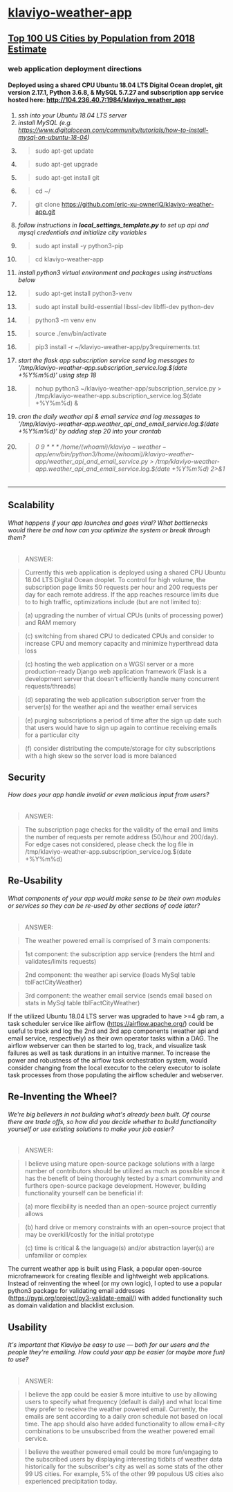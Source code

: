 # [klaviyo-weather-app](https://www.klaviyo.com/weather-app)
## [Top 100 US Cities by Population from 2018 Estimate](https://en.wikipedia.org/wiki/List_of_United_States_cities_by_population)
### web application deployment directions
#### Deployed using a shared CPU Ubuntu 18.04 LTS Digital Ocean droplet, git version 2.17.1, Python 3.6.8, & MySQL 5.7.27 and subscription app service hosted here: http://104.236.40.7:1984/klaviyo_weather_app
1. *ssh into your Ubuntu 18.04 LTS server*
2. *install MySQL (e.g. https://www.digitalocean.com/community/tutorials/how-to-install-mysql-on-ubuntu-18-04)*
3. > sudo apt-get update
4. > sudo apt-get upgrade
5. > sudo apt-get install git
6. > cd ~/
7. > git clone https://github.com/eric-xu-ownerIQ/klaviyo-weather-app.git
8. *follow instructions in **local_settings_template.py** to set up api and mysql credentials and initialize city variables*
9. > sudo apt install -y python3-pip
10. > cd klaviyo-weather-app
11. *install python3 virtual environment and packages using instructions below*
12. > sudo apt-get install python3-venv
13. > sudo apt install build-essential libssl-dev libffi-dev python-dev
14. > python3 -m venv env 
15. > source ./env/bin/activate
16. > pip3 install -r ~/klaviyo-weather-app/py3requirements.txt
17. *start the flask app subscription service send log messages to '/tmp/klaviyo-weather-app.subscription_service.log.$(date +\%Y\%m\%d)' using step 18*
18. > nohup python3 ~/klaviyo-weather-app/subscription_service.py > /tmp/klaviyo-weather-app.subscription_service.log.$(date +\%Y\%m\%d) &
19. *cron the daily weather api & email service and log messages to '/tmp/klaviyo-weather-app.weather_api_and_email_service.log.$(date +\%Y\%m\%d)' by adding step 20 into your crontab*
20.  > ###### 0 9 * * * /home/$(whoami)/klaviyo-weather-app/env/bin/python3 /home/$(whoami)/klaviyo-weather-app/weather_api_and_email_service.py > /tmp/klaviyo-weather-app.weather_api_and_email_service.log.$(date +\%Y\%m\%d) 2>&1

-----------------------------------------------------------------------------------------------------------------------------

## Scalability 
###### What happens if your app launches and goes viral? What bottlenecks would there be and how can you optimize the system or break through them?
>ANSWER: 

>Currently this web application is deployed using a shared CPU Ubuntu 18.04 LTS Digital Ocean droplet.  To control for high volume, the subscription page limits 50 requests per hour and 200 requests per day for each remote address.  If the app reaches resource limits due to to high traffic, optimizations include (but are not limited to):

>(a) upgrading the number of virtual CPUs (units of processing power) and RAM memory

>(c) switching from shared CPU to dedicated CPUs and consider to increase CPU and memory capacity and minimize hyperthread data loss

>(c) hosting the web application on a WGSI server or a more production-ready Django web application framework (Flask is a development server that doesn't efficiently handle many concurrent requests/threads)

>(d) separating the web application subscription server from the server(s) for the weather api and the weather email services

>(e) purging subscriptions a period of time after the sign up date such that users would have to sign up again to continue receiving emails for a particular city

>(f) consider distributing the compute/storage for city subscriptions with a high skew so the server load is more balanced



## Security 
###### How does your app handle invalid or even malicious input from users?
>ANSWER: 

>The subscription page checks for the validity of the email and limits the number of requests per remote address (50/hour and 200/day).  For edge cases not considered, please check the log file in /tmp/klaviyo-weather-app.subscription_service.log.$(date +\%Y\%m\%d)

## Re-Usability 
###### What components of your app would make sense to be their own modules or services so they can be re-used by other sections of code later?
>ANSWER: 

>The weather powered email is comprised of 3 main components: 

>1st component: the subscription app service (renders the html and validates/limits requests)  

>2nd component: the weather api service (loads MySql table tblFactCityWeather)

>3rd component: the weather email service (sends email based on stats in MySql table tblFactCityWeather)

If the utilized Ubuntu 18.04 LTS server was upgraded to have >=4 gb ram, a task scheduler service like airflow (https://airflow.apache.org/) could be useful to track and log the 2nd and 3rd app components (weather api and email service, respectively) as their own operator tasks within a DAG.  The airflow webserver can then be started to log, track, and visualize task failures as well as task durations in an intuitive manner.  To increase the power and robustness of the airflow task orchestration system, would consider changing from the local executor to the celery executor to isolate task processes from those populating the airflow scheduler and webserver.

## Re-Inventing the Wheel? 
###### We're big believers in not building what's already been built. Of course there are trade offs, so how did you decide whether to build functionality yourself or use existing solutions to make your job easier?
>ANSWER: 

>I believe using mature open-source package solutions with a large number of contributors should be utilized as much as possible since it has the benefit of being thoroughly tested by a smart community and furthers open-source package development.  However, building functionality yourself can be beneficial if:

>(a) more flexibility is needed than an open-source project currently allows 

>(b) hard drive or memory constraints with an open-source project that may be overkill/costly for the initial prototype

>(c) time is critical & the language(s) and/or abstraction layer(s) are unfamiliar or complex

The current weather app is built using Flask, a popular open-source microframework for creating flexible and lightweight web applications.  Instead of reinventing the wheel (or my own logic), I opted to use a popular python3 package for validating email addresses (https://pypi.org/project/py3-validate-email/) with added functionality such as domain validation and blacklist exclusion.


## Usability 
###### It's important that Klaviyo be easy to use — both for our users and the people they're emailing. How could your app be easier (or maybe more fun) to use?

>ANSWER:

>I believe the app could be easier & more intuitive to use by allowing users to specify what frequency (default is daily) and what local time they prefer to receive the weather powered email.  Currently, the emails are sent according to a daily cron schedule not based on local time.  The app should also have added functionality to allow email-city combinations to be unsubscribed from the weather powered email service.

>I believe the weather powered email could be more fun/engaging to the subscribed users by displaying interesting tidbits of weather data historically for the subscriber's city as well as some stats of the other 99 US cities.  For example, 5% of the other 99 populous US cities also experienced precipitation today.
